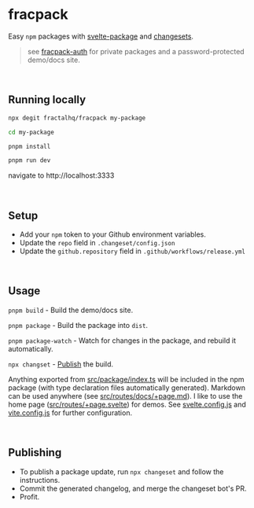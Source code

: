 # fracpack

Easy `npm` packages with [svelte-package](https://kit.svelte.dev/docs/packaging) and  [changesets](https://github.com/changesets/changesets).

> see [fracpack-auth](https://github.com/fractalhq/fracpack-auth) for private packages and a password-protected demo/docs site.

<br>

## Running locally

```bash
npx degit fractalhq/fracpack my-package

cd my-package

pnpm install

pnpm run dev
```

navigate to http://localhost:3333

<br>

## Setup

- Add your `npm` token to your Github environment variables.
- Update the `repo` field in `.changeset/config.json`
- Update the `github.repository` field in `.github/workflows/release.yml`

<br>

## Usage

`pnpm build` - Build the demo/docs site.

`pnpm package` - Build the package into `dist`.

`pnpm package-watch` - Watch for changes in the package, and rebuild it automatically.

`npx changset` - [Publish](#publishing) the build.

Anything exported from [src/package/index.ts]() will be included in the npm package (with type declaration files automatically generated). Markdown can be used anywhere (see [src/routes/docs/+page.md]()). I like to use the home page ([src/routes/+page.svelte]()) for demos. See [svelte.config.js]() and [vite.config.js]() for further configuration.

<br>

## Publishing

- To publish a package update, run `npx changeset` and follow the instructions.
- Commit the generated changelog, and merge the changeset bot's PR.
- Profit.
